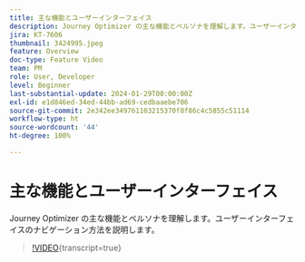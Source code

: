 ```yaml
---
title: 主な機能とユーザーインターフェイス
description: Journey Optimizer の主な機能とペルソナを理解します。ユーザーインターフェイスのナビゲーション方法を説明します。
jira: KT-7606
thumbnail: 3424995.jpeg
feature: Overview
doc-type: Feature Video
team: PM
role: User, Developer
level: Beginner
last-substantial-update: 2024-01-29T00:00:00Z
exl-id: e1d846ed-34ed-44bb-ad69-cedbaaebe706
source-git-commit: 2e342ee349761103215370f8f86c4c5855c51114
workflow-type: ht
source-wordcount: '44'
ht-degree: 100%

---
```


# 主な機能とユーザーインターフェイス

Journey Optimizer の主な機能とペルソナを理解します。ユーザーインターフェイスのナビゲーション方法を説明します。

>[!VIDEO](https://video.tv.adobe.com/v/3424995?quality=12&learn=on){transcript=true}
